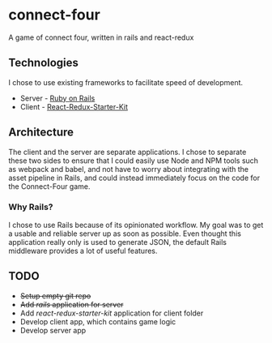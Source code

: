 # connect-four
A game of connect four, written in rails and react-redux

## Technologies
I chose to use existing frameworks to facilitate speed of development.

* Server - [Ruby on Rails](https://github.com/rails/rails)
* Client - [React-Redux-Starter-Kit](https://github.com/davezuko/react-redux-starter-kit)

## Architecture
The client and the server are separate applications. I chose to separate these two sides to ensure that I could easily use Node and NPM tools such as webpack and babel, and not have to worry about integrating with the asset pipeline in Rails, and could instead immediately focus on the code for the Connect-Four game.

### Why Rails?
I chose to use Rails because of its opinionated workflow. My goal was to get a usable and reliable server up as soon as possible. Even thought this application really only is used to generate JSON, the default Rails middleware provides a lot of useful features.

## TODO
* ~~Setup empty git repo~~
* ~~Add *rails* application for server~~
* Add *react-redux-starter-kit* application for client folder
* Develop client app, which contains game logic
* Develop server app
